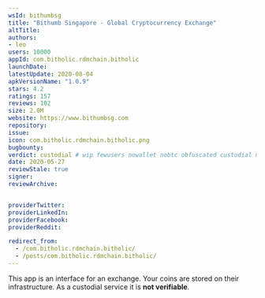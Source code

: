 ```yaml
---
wsId: bithumbsg
title: "Bithumb Singapore - Global Cryptocurrency Exchange"
altTitle: 
authors:
- leo
users: 10000
appId: com.bitholic.rdmchain.bitholic
launchDate: 
latestUpdate: 2020-08-04
apkVersionName: "1.0.9"
stars: 4.2
ratings: 157
reviews: 102
size: 2.0M
website: https://www.bithumbsg.com
repository: 
issue: 
icon: com.bitholic.rdmchain.bitholic.png
bugbounty: 
verdict: custodial # wip fewusers nowallet nobtc obfuscated custodial nosource nonverifiable reproducible bounty defunct
date: 2020-05-27
reviewStale: true
signer: 
reviewArchive:


providerTwitter: 
providerLinkedIn: 
providerFacebook: 
providerReddit: 

redirect_from:
  - /com.bitholic.rdmchain.bitholic/
  - /posts/com.bitholic.rdmchain.bitholic/
---
```



This app is an interface for an exchange. Your coins are stored on their
infrastructure. As a custodial service it is **not verifiable**.

